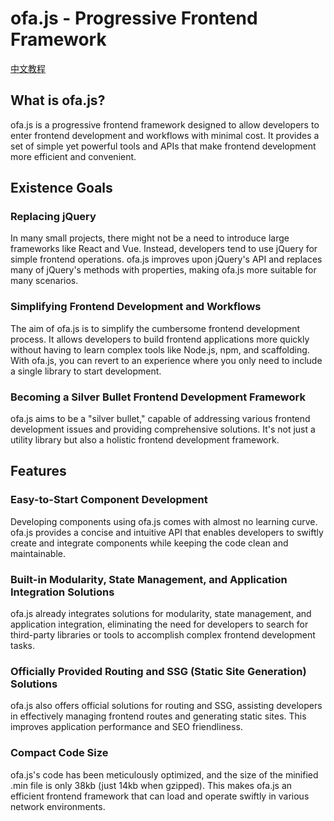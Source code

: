 # ofa.js - Progressive Frontend Framework

[中文教程](https://github.com/kirakiray/ofa-v4-docs/blob/main/packages/docs/cn/introduce.md)

## What is ofa.js?

ofa.js is a progressive frontend framework designed to allow developers to enter frontend development and workflows with minimal cost. It provides a set of simple yet powerful tools and APIs that make frontend development more efficient and convenient.

## Existence Goals

### Replacing jQuery

In many small projects, there might not be a need to introduce large frameworks like React and Vue. Instead, developers tend to use jQuery for simple frontend operations. ofa.js improves upon jQuery's API and replaces many of jQuery's methods with properties, making ofa.js more suitable for many scenarios.

### Simplifying Frontend Development and Workflows

The aim of ofa.js is to simplify the cumbersome frontend development process. It allows developers to build frontend applications more quickly without having to learn complex tools like Node.js, npm, and scaffolding. With ofa.js, you can revert to an experience where you only need to include a single library to start development.

### Becoming a Silver Bullet Frontend Development Framework

ofa.js aims to be a "silver bullet," capable of addressing various frontend development issues and providing comprehensive solutions. It's not just a utility library but also a holistic frontend development framework.

## Features

### Easy-to-Start Component Development

Developing components using ofa.js comes with almost no learning curve. ofa.js provides a concise and intuitive API that enables developers to swiftly create and integrate components while keeping the code clean and maintainable.

### Built-in Modularity, State Management, and Application Integration Solutions

ofa.js already integrates solutions for modularity, state management, and application integration, eliminating the need for developers to search for third-party libraries or tools to accomplish complex frontend development tasks.

### Officially Provided Routing and SSG (Static Site Generation) Solutions

ofa.js also offers official solutions for routing and SSG, assisting developers in effectively managing frontend routes and generating static sites. This improves application performance and SEO friendliness.

### Compact Code Size

ofa.js's code has been meticulously optimized, and the size of the minified .min file is only 38kb (just 14kb when gzipped). This makes ofa.js an efficient frontend framework that can load and operate swiftly in various network environments.